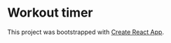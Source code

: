 # Workout timer

This project was bootstrapped with [Create React App](https://github.com/facebook/create-react-app).
